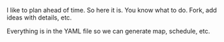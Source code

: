 I like to plan ahead of time. So here it is. You know what to do. Fork, add ideas with details, etc.

Everything is in the YAML file so we can generate map, schedule, etc.

